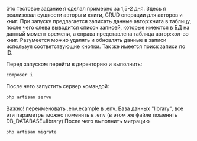 Это тестовое задание я сделал примерно за 1,5-2 дня. Здесь я реализовал сущности авторы и книги, CRUD операции для авторов и книг. При запуске предлагается записать данные автор:книга в таблицу, после чего слева выводится список записей, которые имеются в БД на данный момент времени, а справа представлена таблица автор:кол-во книг.
Разумеется можно удалять и обновлять данные в записи используя соответствующие кнопки. Так же имеется поиск записи по ID.

Перед запуском перейти в директорию и выполнить:

```bash
composer i
```
После чего запустить сервер командой:
```bash
php artisan serve
```
Важно! переименовать .env.example в .env. База данных "library", все эти параметры можно поменять в .env (в этом же файле поменять DB_DATABASE=library)
После чего выполнить миграцию
```bash
php artisan migrate
```
